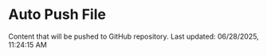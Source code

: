 # Auto Push File

Content that will be pushed to GitHub repository.
Last updated: 06/28/2025, 11:24:15 AM